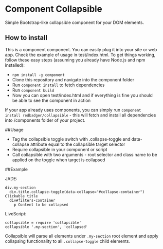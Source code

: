 Component Collapsible
===========

Simple Bootstrap-like collapsible component for your DOM elements.

## How to install

This is a component component. You can easily plug it into your site or web app. Check the example of usage in test/index.html. To get things working, follow these easy steps (assuming you already have Node.js and npm installed):

* `npm install -g component`
* Clone this repository and navigate into the component folder
* Run `component install` to fetch dependencies
* Run `component build`
* Now you can open test/index.html and if everything is fine you should be able to see the component in action

If your app already uses components, you can simply run `component install redbadger/collapsible` - this will fetch and install all dependencies into /components folder of your project.

##Usage

* Tag the collapsible toggle switch with .collapse-toggle and data-collapse attribute equal to the collapsible target selector
* Require collapsible in your component or script
* Call collapsible with two arguments - root selector and class name to be applied on the toggle when target is collapsed

##Example

JADE:

```jade
div.my-section
  div.title.collapse-toggle(data-collapse="#collapse-container") Clickable title
  div#filters-container
    p Content to be collapsed
```
LiveScript:

```livescript
collapsible = require 'collapsible'
collapsible '.my-section', 'collapsed'
```

Collapsible will parse all elements under `.my-section` root element and apply collapsing functionality to all `.collapse-toggle` child elements.
